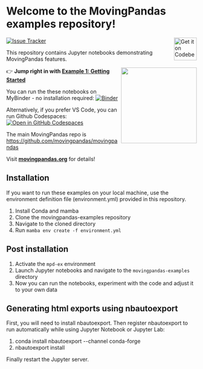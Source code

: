 # Welcome to the MovingPandas examples repository!

<a href="https://codeberg.org/movingpandas/movingpandas-examples">
    <img alt="Get it on Codeberg" src="https://get-it-on.codeberg.org/get-it-on-blue-on-white.png" height="60" align="right">
</a>

[![Issue Tracker](https://img.shields.io/badge/Issue_tracker-Codeberg-blue.svg)](https://codeberg.org/movingpandas/movingpandas-examples/issues) 

This repository contains Jupyter notebooks demonstrating MovingPandas features.

<img align="right" src="https://movingpandas.github.io/movingpandas/assets/img/movingpandas.png"  width="200">

👉 **Jump right in with [Example 1: Getting Started](https://github.com/movingpandas/movingpandas-examples/blob/main/1-tutorials/1-getting-started.ipynb)**

You can run the these notebooks on MyBinder - no installation required: [![Binder](https://mybinder.org/badge_logo.svg)](https://mybinder.org/v2/gh/movingpandas/movingpandas-examples/main)

Alternatively, if you prefer VS Code, you can run Github Codespaces: 
[![Open in GitHub Codespaces](https://github.com/codespaces/badge.svg)](https://codespaces.new/movingpandas/movingpandas-examples)

The main MovingPandas repo is https://github.com/movingpandas/movingpandas

Visit **[movingpandas.org](http://movingpandas.org)** for details! 

## Installation 

If you want to run these examples on your local machine, use the environment definition file (environment.yml) provided in this repository.

1. Install Conda and mamba 
1. Clone the movingpandas-examples repository
1. Navigate to the cloned directory
1. Run `mamba env create -f environment.yml`


## Post installation

1. Activate the `mpd-ex` environment
1. Launch Jupyter notebooks and navigate to the `movingpandas-examples` directory 
1. Now you can run the notebooks, experiment with the code and adjust it to your own data

## Generating html exports using nbautoexport

First, you will need to install nbautoexport. Then register nbautoexport to run automatically while using Jupyter Notebook or Jupyter Lab:

1. conda install nbautoexport --channel conda-forge
1. nbautoexport install

Finally restart the Jupyter server. 

